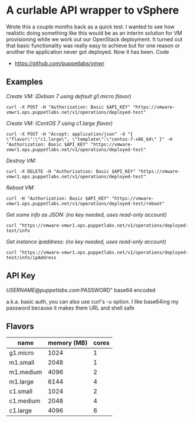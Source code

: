 A curlable API wrapper to vSphere
=================================

Wrote this a couple months back as a quick test.  I wanted to see how realistic doing something like this would be as an interim solution for VM provisioning while we work out our OpenStack deployment.  It turned out that basic functionality was really easy to achieve but for one reason or another the application never got deployed.  Now it has been.
Code

* https://github.com/puppetlabs/vmwr

Examples
--------

*Create VM: (Debian 7 using default g1.micro flavor)*

`curl -X POST -H "Authorization: Basic $API_KEY" "https://vmware-vmwr1.ops.puppetlabs.net/v1/operations/deployed-test"`

*Create VM: (CentOS 7 using c1.large flavor)*

`curl -X POST -H "Accept: application/json" -d "{ \"flavor\":\"c1.large\", \"template\":\"centos-7-x86_64\" }" -H "Authorization: Basic $API_KEY" "https://vmware-vmwr1.ops.puppetlabs.net/v1/operations/deployed-test"`

*Destroy VM:*

`curl -X DELETE -H "Authorization: Basic $API_KEY" "https://vmware-vmwr1.ops.puppetlabs.net/v1/operations/deployed-test"`

*Reboot VM:*

`curl -H "Authorization: Basic $API_KEY" "https://vmware-vmwr1.ops.puppetlabs.net/v1/operations/deployed-test/reboot"`

*Get some info as JSON: (no key needed, uses read-only account)*

`curl "https://vmware-vmwr1.ops.puppetlabs.net/v1/operations/deployed-test/info`

*Get instance ipaddress: (no key needed, uses read-only account)*

`curl "https://vmware-vmwr1.ops.puppetlabs.net/v1/operations/deployed-test/info/ipAddress`


API Key
-------

$USERNAME@puppetlabs.com:$PASSWORD" base64 encoded

a.k.a. basic auth, you can also use curl's -u option.  I like base64ing my password because it makes them URL and shell safe


Flavors
-------

|name|memory (MB)|cores|
|----|-----------|-----|
|g1.micro|1024|1|
|m1.small|2048|1|
|m1.medium|4096|2|
|m1.large|6144|4|
|c1.small|1024|2|
|c1.medium|2048|4|
|c1.large|4096|6|

